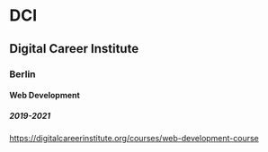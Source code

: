 # DCI
## Digital Career Institute
### Berlin
#### Web Development
##### 2019-2021
https://digitalcareerinstitute.org/courses/web-development-course
